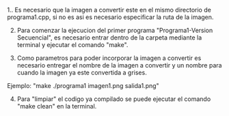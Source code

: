 1.. Es necesario que la imagen a convertir este en el mismo directorio de programa1.cpp, si no es asi es necesario especificar la ruta de la imagen.

2. Para comenzar la ejecucion del primer programa "Programa1-Version Secuencial", es necesario entrar dentro de la carpeta mediante la terminal y ejecutar el comando "make".

3. Como parametros para poder incorporar la imagen a convertir es necesario entregar el nombre de la imagen a convertir y un nombre para cuando la imagen ya este convertida a grises.

 Ejemplo: "make ./programa1 imagen1.png salida1.png"

4. Para "limpiar" el codigo ya compilado se puede ejecutar el comando "make clean" en la terminal.

